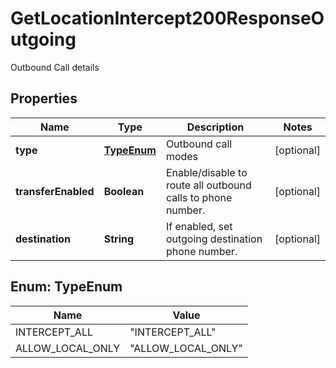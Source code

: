 

# GetLocationIntercept200ResponseOutgoing

Outbound Call details

## Properties

| Name | Type | Description | Notes |
|------------ | ------------- | ------------- | -------------|
|**type** | [**TypeEnum**](#TypeEnum) | Outbound call modes |  [optional] |
|**transferEnabled** | **Boolean** | Enable/disable to route all outbound calls to phone number. |  [optional] |
|**destination** | **String** | If enabled, set outgoing destination phone number. |  [optional] |



## Enum: TypeEnum

| Name | Value |
|---- | -----|
| INTERCEPT_ALL | &quot;INTERCEPT_ALL&quot; |
| ALLOW_LOCAL_ONLY | &quot;ALLOW_LOCAL_ONLY&quot; |



